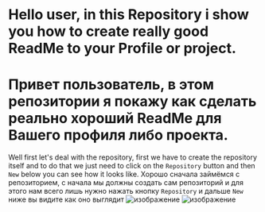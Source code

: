# Hello user, in this Repository i show you how to create really good ReadMe to your Profile or project.
# Привет пользователь, в этом репозитории я покажу как сделать реально хороший ReadMe для Вашего профиля либо проекта.
Well first let's deal with the repository, first we have to create the repository itself and to do that we just need to click on the `Repository` button and then `New` below you can see how it looks like.
Хорошо сначала займёмся с репозиторием, с начала мы должны создать сам репозиторий и для этого нам всего лишь нужно нажать кнопку `Repository` и дальше `New` ниже вы видите как оно выглядит
![изображение](https://github.com/user-attachments/assets/da935582-a017-4d77-b52c-b80d8ea3ebb1)
![изображение](https://github.com/user-attachments/assets/0b41b6d9-8cb6-4109-9a18-e36f49e77749)
